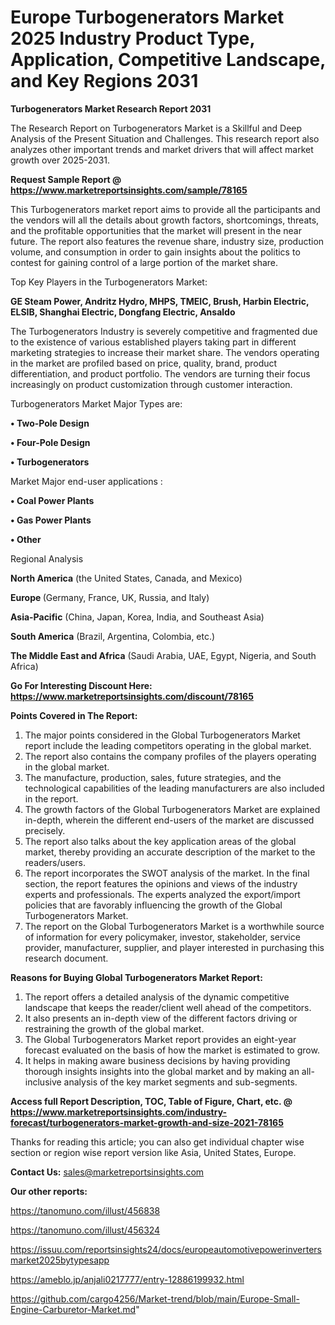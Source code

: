  # Europe Turbogenerators Market 2025 Industry Product Type, Application, Competitive Landscape, and Key Regions 2031

<strong>Turbogenerators Market Research Report 2031</strong>

The Research Report on Turbogenerators Market is a Skillful and Deep Analysis of the Present Situation and Challenges. This research report also analyzes other important trends and market drivers that will affect market growth over 2025-2031.

<strong>Request Sample Report @ <a href=https://www.marketreportsinsights.com/sample/78165>https://www.marketreportsinsights.com/sample/78165</a></strong>

This Turbogenerators market report aims to provide all the participants and the vendors will all the details about growth factors, shortcomings, threats, and the profitable opportunities that the market will present in the near future. The report also features the revenue share, industry size, production volume, and consumption in order to gain insights about the politics to contest for gaining control of a large portion of the market share.

Top Key Players in the Turbogenerators Market:

<strong>GE Steam Power, Andritz Hydro, MHPS, TMEIC, Brush, Harbin Electric, ELSIB, Shanghai Electric, Dongfang Electric, Ansaldo</strong>

The Turbogenerators Industry is severely competitive and fragmented due to the existence of various established players taking part in different marketing strategies to increase their market share. The vendors operating in the market are profiled based on price, quality, brand, product differentiation, and product portfolio. The vendors are turning their focus increasingly on product customization through customer interaction.

Turbogenerators Market Major Types are:

<strong>• Two-Pole Design

• Four-Pole Design

• Turbogenerators</strong>

Market Major end-user applications :

<strong>• Coal Power Plants

• Gas Power Plants

• Other</strong>

Regional Analysis

</u><strong><b>North America</b></strong> (the United States, Canada, and Mexico)

<strong><b>Europe </b></strong>(Germany, France, UK, Russia, and Italy)

<strong><b>Asia-Pacific</b></strong> (China, Japan, Korea, India, and Southeast Asia)

<strong><b>South America</b></strong> (Brazil, Argentina, Colombia, etc.)

<strong><b>The Middle East and Africa</b></strong> (Saudi Arabia, UAE, Egypt, Nigeria, and South Africa)

<strong>Go For Interesting Discount Here: <a href=https://www.marketreportsinsights.com/discount/78165>https://www.marketreportsinsights.com/discount/78165</a></strong>

<strong>Points Covered in The Report:</strong>
<ol>
  <li>The major points considered in the Global Turbogenerators Market report include the leading competitors operating in the global market.</li>
  <li>The report also contains the company profiles of the players operating in the global market.</li>
  <li>The manufacture, production, sales, future strategies, and the technological capabilities of the leading manufacturers are also included in the report.</li>
  <li>The growth factors of the Global Turbogenerators Market are explained in-depth, wherein the different end-users of the market are discussed precisely.</li>
  <li>The report also talks about the key application areas of the global market, thereby providing an accurate description of the market to the readers/users.</li>
  <li>The report incorporates the SWOT analysis of the market. In the final section, the report features the opinions and views of the industry experts and professionals. The experts analyzed the export/import policies that are favorably influencing the growth of the Global Turbogenerators Market.</li>
  <li>The report on the Global Turbogenerators Market is a worthwhile source of information for every policymaker, investor, stakeholder, service provider, manufacturer, supplier, and player interested in purchasing this research document.</li>
</ol>
<strong>Reasons for Buying Global Turbogenerators Market Report:</strong>

<ol>
  <li>The report offers a detailed analysis of the dynamic competitive landscape that keeps the reader/client well ahead of the competitors.</li>
  <li>It also presents an in-depth view of the different factors driving or restraining the growth of the global market.</li>
  <li>The Global Turbogenerators Market report provides an eight-year forecast evaluated on the basis of how the market is estimated to grow.</li>
  <li>It helps in making aware business decisions by having providing thorough insights insights into the global market and by making an all-inclusive analysis of the key market segments and sub-segments.</li>
</ol>
<strong>Access full Report Description, TOC, Table of Figure, Chart, etc. @ <a href=https://www.marketreportsinsights.com/industry-forecast/turbogenerators-market-growth-and-size-2021-78165>https://www.marketreportsinsights.com/industry-forecast/turbogenerators-market-growth-and-size-2021-78165</a></strong>


Thanks for reading this article; you can also get individual chapter wise section or region wise report version like Asia, United States, Europe.

<strong>Contact Us:</strong>
sales@marketreportsinsights.com

<strong>Our other reports:</strong>

<a href=https://tanomuno.com/illust/456838>https://tanomuno.com/illust/456838</a>

<a href=https://tanomuno.com/illust/456324>https://tanomuno.com/illust/456324</a>

<a href=https://issuu.com/reportsinsights24/docs/europeautomotivepowerinvertersmarket2025bytypesapp>https://issuu.com/reportsinsights24/docs/europeautomotivepowerinvertersmarket2025bytypesapp</a>

<a href=https://ameblo.jp/anjali0217777/entry-12886199932.html>https://ameblo.jp/anjali0217777/entry-12886199932.html</a>

<a href=https://github.com/cargo4256/Market-trend/blob/main/Europe-Small-Engine-Carburetor-Market.md>https://github.com/cargo4256/Market-trend/blob/main/Europe-Small-Engine-Carburetor-Market.md</a>"
